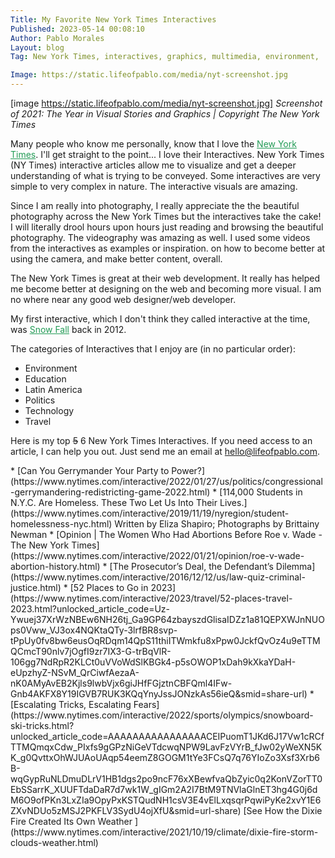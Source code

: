 ```yaml
---
Title: My Favorite New York Times Interactives
Published: 2023-05-14 00:08:10
Author: Pablo Morales
Layout: blog
Tag: New York Times, interactives, graphics, multimedia, environment, 

Image: https://static.lifeofpablo.com/media/nyt-screenshot.jpg
---
```

<style>
.interactive-links a {
color:  #239b56;
}


.interactive-links a {
color:  #239b56;
}




</style>
[image https://static.lifeofpablo.com/media/nyt-screenshot.jpg]
*Screenshot of 2021: The Year in Visual Stories and Graphics | Copyright The New York Times*

Many people who know me personally, know that I love the <span class="interactive-links" markdown="1">[New York Times](https://www.nytimes.com)</span>. I'll get straight to the point... I love their Interactives. New York Times (NY Times) interactive articles allow me to visualize and get a deeper understanding of what is trying to be conveyed. Some interactives are very simple to very complex in nature. The interactive visuals are amazing. 

Since I am really into photography, I really appreciate the the beautiful photography across the New York Times but the interactives take the cake! I will literally drool hours upon hours just reading and browsing the beautiful photography. The videography was amazing as well. I used some videos from the interactives as examples or inspiration. on how to become better at using the camera,  and make better content, overall.

The New York Times is great at their web development. It really has helped me become better at designing on the web and becoming more visual. I am no where near any good web designer/web developer.

My first interactive, which I don't think they called interactive at the time, was <span class="interactive-links" markdown="1">[Snow Fall](https://www.nytimes.com/projects/2012/snow-fall/index.html#/?part=tunnel-creek)</span> back in 2012.

The categories of Interactives that I enjoy are (in no particular order):

* Environment
* Education
* Latin America
* Politics
* Technology
* Travel


Here is my top ~~5~~ 6 New York Times Interactives. If you need access to an article, I can help you out. Just send me an email at hello@lifeofpablo.com.
<div class="interactive-links" markdown="1">
* [Can You Gerrymander Your Party to Power?](https://www.nytimes.com/interactive/2022/01/27/us/politics/congressional-gerrymandering-redistricting-game-2022.html)
* [114,000 Students in N.Y.C. Are Homeless. These Two Let Us Into Their Lives.](https://www.nytimes.com/interactive/2019/11/19/nyregion/student-homelessness-nyc.html) Written by Eliza Shapiro; Photographs by Brittainy Newman
* [Opinion | The Women Who Had Abortions Before Roe v. Wade - The New York Times](https://www.nytimes.com/interactive/2022/01/21/opinion/roe-v-wade-abortion-history.html)
* [The Prosecutor’s Deal, the Defendant’s Dilemma](https://www.nytimes.com/interactive/2016/12/12/us/law-quiz-criminal-justice.html)
* [52 Places to Go in 2023](https://www.nytimes.com/interactive/2023/travel/52-places-travel-2023.html?unlocked_article_code=Uz-Ywuej37XrWzNBEw6NH26tj_Ga9GP64zbayszdGlisaIDZz1a81QEPXWJnNUOps0Vww_VJ3ox4NQKtaQTy-3lrfBR8svp-tPpUy0fv8bw6eusOqRDqm14QpS11thiITWmkfu8xPpw0JckfQvOz4u9eTTMQCmcT90nlv7jOgfI9zr7IX3-G-trBqVlR-106gg7NdRpR2KLCt0uVVoWdSlKBGk4-p5sOWOP1xDah9kXkaYDaH-eUpzhyZ-NSvM_QrCiwfAezaA-nK0AMyAvEB2Kjls9lwbVjx6giJHfFGjztnCBFQml4IFw-Gnb4AKFX8Y19IGVB7RUK3KQqYnyJssJONzkAs56ieQ&smid=share-url)
* [Escalating Tricks, Escalating Fears](https://www.nytimes.com/interactive/2022/sports/olympics/snowboard-ski-tricks.html?unlocked_article_code=AAAAAAAAAAAAAAAACEIPuomT1JKd6J17Vw1cRCfTTMQmqxCdw_PIxfs9gGPzNiGeVTdcwqNPW9LavFzVYrB_fJw02yWeXN5KK_g0QvttxOhWJUAoUAqp54eemZ8GOGM1tYe3FCsQ7q76YIoZo3Xsf3Xrb6B-wqGypRuNLDmuDLrV1HB1dgs2po9ncF76xXBewfvaQbZyic0q2KonVZorTT0EbSSarrK_XUUFTdaDaR7d7wk1W_gIGm2A2I7BtM9TNVlaGlnET3hg4G0j6dM6O9ofPKn3LxZIa9OpyPxKSTQudNH1csV3E4vElLxqsqrPqwiPyKe2xvY1E6ZXvNDUo5zMSJ2PKFLV3SydU4ojXfU&smid=url-share)
[See How the Dixie Fire Created Its Own Weather
](https://www.nytimes.com/interactive/2021/10/19/climate/dixie-fire-storm-clouds-weather.html)

</div>
